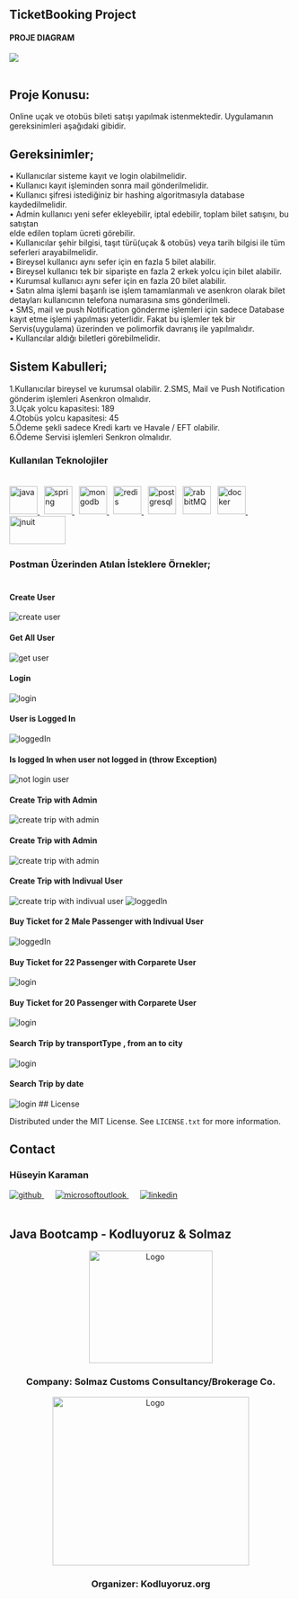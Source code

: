 <!-- ABOUT THE PROJECT -->
## TicketBooking Project

<h4>PROJE DIAGRAM </h4>
<a href="#"><img src="img/architectural_approach.png"/></a>
<br/> <br/>

## Proje Konusu:
Online uçak ve otobüs bileti satışı yapılmak istenmektedir. Uygulamanın gereksinimleri 
aşağıdaki gibidir. 


## Gereksinimler;
• Kullanıcılar sisteme kayıt ve login olabilmelidir.  <br/>
• Kullanıcı kayıt işleminden sonra mail gönderilmelidir.  <br/>
• Kullanıcı şifresi istediğiniz bir hashing algoritmasıyla database kaydedilmelidir. <br/>
• Admin kullanıcı yeni sefer ekleyebilir, iptal edebilir, toplam bilet satışını, bu satıştan <br/>
elde edilen toplam ücreti görebilir. <br/>
• Kullanıcılar şehir bilgisi, taşıt türü(uçak & otobüs) veya tarih bilgisi ile tüm seferleri 
arayabilmelidir. <br/>
• Bireysel kullanıcı aynı sefer için en fazla 5 bilet alabilir. <br/>
• Bireysel kullanıcı tek bir siparişte en fazla 2 erkek yolcu için bilet alabilir. <br/>
• Kurumsal kullanıcı aynı sefer için en fazla 20 bilet alabilir. <br/>
• Satın alma işlemi başarılı ise işlem tamamlanmalı ve asenkron olarak bilet detayları 
kullanıcının telefona numarasına sms gönderilmeli. <br/>
• SMS, mail ve push Notification gönderme işlemleri için sadece Database kayıt etme 
işlemi yapılması yeterlidir. Fakat bu işlemler tek bir Servis(uygulama) üzerinden ve 
polimorfik davranış ile yapılmalıdır.  <br/>
• Kullancılar aldığı biletleri görebilmelidir.  <br/>

## Sistem Kabulleri; <br/>
1.Kullanıcılar bireysel ve kurumsal olabilir.
2.SMS, Mail ve Push Notiﬁcation gönderim işlemleri Asenkron olmalıdır.<br/>
3.Uçak yolcu kapasitesi: 189<br/>
4.Otobüs yolcu kapasitesi: 45<br/>
5.Ödeme şekli sadece Kredi kartı ve Havale / EFT olabilir.<br/>
6.Ödeme Servisi işlemleri Senkron olmalıdır.<br/>


<!-- TECHNOLOGIES -->
### Kullanılan Teknolojiler <br/> <br/>
<a href="https://www.java.com" target="_blank" rel="noreferrer"> <img src="https://raw.githubusercontent.com/devicons/devicon/master/icons/java/java-original.svg" alt="java" width="50" height="50"/> </a> &nbsp;
<a href="https://spring.io/" target="_blank" rel="noreferrer"> <img src="https://www.vectorlogo.zone/logos/springio/springio-icon.svg" alt="spring" width="50" height="50"/> </a> &nbsp;
 <a href="https://www.mongodb.com/" target="_blank" rel="noreferrer"> <img src="https://raw.githubusercontent.com/devicons/devicon/master/icons/mongodb/mongodb-original-wordmark.svg" alt="mongodb" width="50" height="50"/> </a> &nbsp;
 <a href="https://redis.io" target="_blank" rel="noreferrer"> <img src="https://raw.githubusercontent.com/devicons/devicon/master/icons/redis/redis-original-wordmark.svg" alt="redis" width="50" height="50"/> </a> &nbsp;
 <a href="https://www.postgresql.org" target="_blank" rel="noreferrer"> <img src="https://raw.githubusercontent.com/devicons/devicon/master/icons/postgresql/postgresql-original-wordmark.svg" alt="postgresql" width="50" height="50"/></a> &nbsp;
 <a href="https://www.rabbitmq.com" target="_blank" rel="noreferrer"> <img src="https://www.vectorlogo.zone/logos/rabbitmq/rabbitmq-icon.svg" alt="rabbitMQ" width="50" height="50"/></a> &nbsp;
   <a href="https://www.docker.com" target="_blank" rel="noreferrer"> <img src="https://www.svgrepo.com/show/303231/docker-logo.svg" alt="docker" width="50" height="50"/> </a>&nbsp;
 <a href="https://www.junit.org" target="_blank" rel="noreferrer"> <img src="https://user-images.githubusercontent.com/10291265/215849774-9dcf84a2-78bc-450b-b363-312f7ada018e.png" alt="jnuit" width="100" height="50"/></a> &nbsp;


<!-- Postman Query-->
### Postman Üzerinden Atılan İsteklere Örnekler; <br/> <br/>
  
<h4>Create User </h4>
<img src="img/create indivual user.png"  alt="create user"/>
<h4>Get All User </h4>
<img src="img/get users.png"  alt="get user"/>
<h4>Login</h4>
<img src="img/login.png"  alt="login"/>
<h4>User is Logged In</h4>
<img src="img/isLoggedIn.png"  alt="loggedIn"/>
<h4>Is logged In when user not logged in (throw Exception)</h4>
<img src="img/isLoggedIn_when_user_not_login.png"  alt="not login user"/>
<h4>Create Trip with Admin </h4>
<img src="img/create trip admin user.png"  alt="create trip with admin"/>
<h4>Create Trip with Admin </h4>
<img src="img/create trip admin user.png"  alt="create trip with admin"/>
<h4>Create Trip with Indivual User </h4>
<img src="img/create_trip_with_indivual_user.png"  alt="create trip with indivual user"/>
<h4Buy Ticket for 3 Male Passenger with Indivual User</h4>
<img src="img/take ticket to 3 male person.png"  alt="loggedIn"/>
<h4>Buy Ticket for 2 Male Passenger with Indivual User</h4>
<img src="img/buy 2 ticket with indivual user.png"  alt="loggedIn"/>

<h4>Buy Ticket for 22 Passenger with Corparete User</h4>
<img src="img/corparete user buy 22 ticket and excep.png"  alt="login"/>
<h4>Buy Ticket for 20 Passenger with Corparete User</h4>
<img src="img/corparete user buy 20 ticket.png"  alt="login"/>
<h4>Search Trip by transportType , from an to city</h4>
<img src="img/search trip 1.png"  alt="login"/>
<h4>Search Trip by date</h4>
<img src="img/search trip by date.png"  alt="login"/>
<!-- LICENSE -->
## License

Distributed under the MIT License. See `LICENSE.txt` for more information.

<!-- CONTACT -->
## Contact

### Hüseyin Karaman

<a href="https://github.com/" target="_blank">
<img  src=https://img.shields.io/badge/github-%2324292e.svg?&style=for-the-badge&logo=github&logoColor=white alt=github style="margin-bottom: 20px;" />
</a>
<a href = "mailto: @outlook.com?subject = Feedback&body = Message">
<img src=https://img.shields.io/badge/send-email-email?&style=for-the-badge&logo=microsoftoutlook&color=CD5C5C alt=microsoftoutlook style="margin-bottom: 20px; margin-left:20px" />
</a>
<a href="https://linkedin.com/in/" target="_blank">
<img src=https://img.shields.io/badge/linkedin-%231E77B5.svg?&style=for-the-badge&logo=linkedin&logoColor=white alt=linkedin style="margin-bottom: 20px; margin-left:20px" />
</a>  
  
<!-- PROJECT-BOOTCAMP-PRACTICUM PART -->
<br />

## Java Bootcamp - Kodluyoruz & Solmaz
<div align="center">
  <a href="https://www.solmaz.com">
    <img src="img/logos/solmaz-logo.jpg" alt="Logo" width="220" height="200">
  </a>

<h3 align="center">Company: Solmaz Customs Consultancy/Brokerage Co.</h3>
</div>

<div align="center">
  <a href="https://kodluyoruz.org/tr/kodluyoruz/">
    <img src="img/logos/kodluyoruz-logo.png" alt="Logo" width="350" height="300">
  </a>
<h3 align="center">Organizer: Kodluyoruz.org</h3>
</div>

